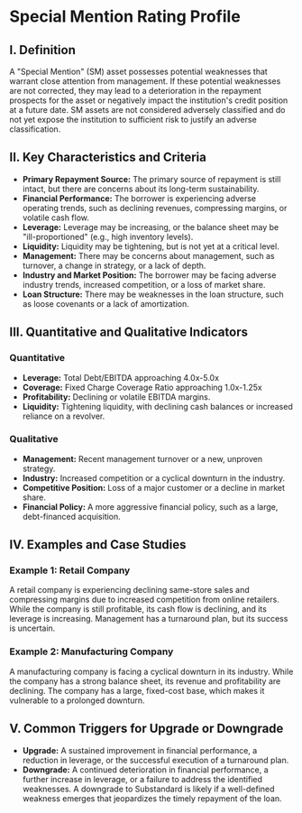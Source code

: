 # Special Mention Rating Profile

## I. Definition

A "Special Mention" (SM) asset possesses potential weaknesses that warrant close attention from management. If these potential weaknesses are not corrected, they may lead to a deterioration in the repayment prospects for the asset or negatively impact the institution's credit position at a future date. SM assets are not considered adversely classified and do not yet expose the institution to sufficient risk to justify an adverse classification.

## II. Key Characteristics and Criteria

- **Primary Repayment Source:** The primary source of repayment is still intact, but there are concerns about its long-term sustainability.
- **Financial Performance:** The borrower is experiencing adverse operating trends, such as declining revenues, compressing margins, or volatile cash flow.
- **Leverage:** Leverage may be increasing, or the balance sheet may be "ill-proportioned" (e.g., high inventory levels).
- **Liquidity:** Liquidity may be tightening, but is not yet at a critical level.
- **Management:** There may be concerns about management, such as turnover, a change in strategy, or a lack of depth.
- **Industry and Market Position:** The borrower may be facing adverse industry trends, increased competition, or a loss of market share.
- **Loan Structure:** There may be weaknesses in the loan structure, such as loose covenants or a lack of amortization.

## III. Quantitative and Qualitative Indicators

### Quantitative
- **Leverage:** Total Debt/EBITDA approaching 4.0x-5.0x
- **Coverage:** Fixed Charge Coverage Ratio approaching 1.0x-1.25x
- **Profitability:** Declining or volatile EBITDA margins.
- **Liquidity:** Tightening liquidity, with declining cash balances or increased reliance on a revolver.

### Qualitative
- **Management:** Recent management turnover or a new, unproven strategy.
- **Industry:** Increased competition or a cyclical downturn in the industry.
- **Competitive Position:** Loss of a major customer or a decline in market share.
- **Financial Policy:** A more aggressive financial policy, such as a large, debt-financed acquisition.

## IV. Examples and Case Studies

### Example 1: Retail Company
A retail company is experiencing declining same-store sales and compressing margins due to increased competition from online retailers. While the company is still profitable, its cash flow is declining, and its leverage is increasing. Management has a turnaround plan, but its success is uncertain.

### Example 2: Manufacturing Company
A manufacturing company is facing a cyclical downturn in its industry. While the company has a strong balance sheet, its revenue and profitability are declining. The company has a large, fixed-cost base, which makes it vulnerable to a prolonged downturn.

## V. Common Triggers for Upgrade or Downgrade

- **Upgrade:** A sustained improvement in financial performance, a reduction in leverage, or the successful execution of a turnaround plan.
- **Downgrade:** A continued deterioration in financial performance, a further increase in leverage, or a failure to address the identified weaknesses. A downgrade to Substandard is likely if a well-defined weakness emerges that jeopardizes the timely repayment of the loan.
